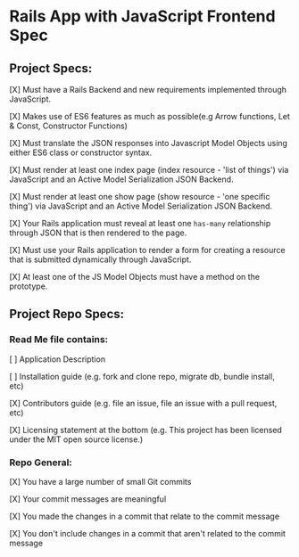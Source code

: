 # Rails App with JavaScript Frontend Spec

## Project Specs:

[X] Must have a Rails Backend and new requirements implemented through JavaScript.

[X] Makes use of ES6 features as much as possible(e.g Arrow functions, Let & Const, Constructor Functions)

[X] Must translate the JSON responses into Javascript Model Objects using either ES6 class or constructor syntax.

[X] Must render at least one index page (index resource - 'list of things') via JavaScript and an Active Model Serialization
    JSON Backend.

[X] Must render at least one show page (show resource - 'one specific thing') via JavaScript and an Active Model
    Serialization JSON Backend.

[X] Your Rails application must reveal at least one `has-many` relationship through JSON that is then rendered to the page.

[X] Must use your Rails application to render a form for creating a resource that is submitted dynamically through JavaScript.

[X] At least one of the JS Model Objects must have a method on the prototype.


## Project Repo Specs:

### Read Me file contains:

[ ] Application Description

[ ] Installation guide (e.g. fork and clone repo, migrate db, bundle install, etc)

[X] Contributors guide (e.g. file an issue, file an issue with a pull request, etc)

[X] Licensing statement at the bottom (e.g. This project has been licensed under the MIT open source license.)


### Repo General:

[X] You have a large number of small Git commits

[X] Your commit messages are meaningful

[X] You made the changes in a commit that relate to the commit message

[X] You don't include changes in a commit that aren't related to the commit message
